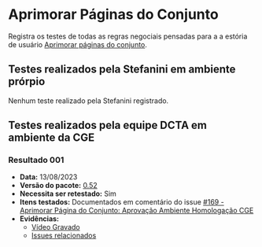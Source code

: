 # Aprimorar Páginas do Conjunto

Registra os testes de todas as regras negociais pensadas para a a estória de usuário [Aprimorar páginas do conjunto](../../../estorias_de_usuarios/sprint_06/12_aprimorar_pagina_do_conjunto).

## Testes realizados pela Stefanini em ambiente prórpio

Nenhum teste realizado pela Stefanini registrado.

## Testes realizados pela equipe DCTA em ambiente da CGE 

### Resultado 001
- **Data:** 13/08/2023
- **Versão do pacote:** [0.52](https://pypi.org/project/ckanext-datapackage-creator/0.0.52/)
- **Necessita ser retestado:** Sim
- **Itens testados:** Documentados em comentário do issue [#169 - Aprimorar Página do Conjunto: Aprovação Ambiente Homologação CGE](https://github.com/transparencia-mg/work-stefanini/issues/175)
- **Evidências:**    
    - [Vídeo Gravado]()
    - [Issues relacionados](https://github.com/transparencia-mg/work-stefanini/issues/175#issue-1503457442)
